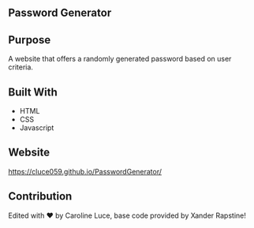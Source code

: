 ## Password Generator

## Purpose
A website that offers a randomly generated password based on user criteria.

## Built With 
* HTML
* CSS
* Javascript

## Website
https://cluce059.github.io/PasswordGenerator/ 

## Contribution
Edited with ❤️ by Caroline Luce, base code provided by  Xander Rapstine!


